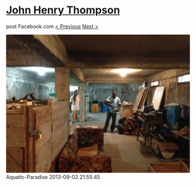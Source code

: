 # [John Henry Thompson](../README.md)
post Facebook.com
[< Previous](2013-09-02-7.md) [Next >](2013-09-02-9.md)

[![](../media/2013-09-02/Aquatic-Paradise-7.jpg)](../README.md)
Aquatic-Paradise
2013-09-02 21:55:45